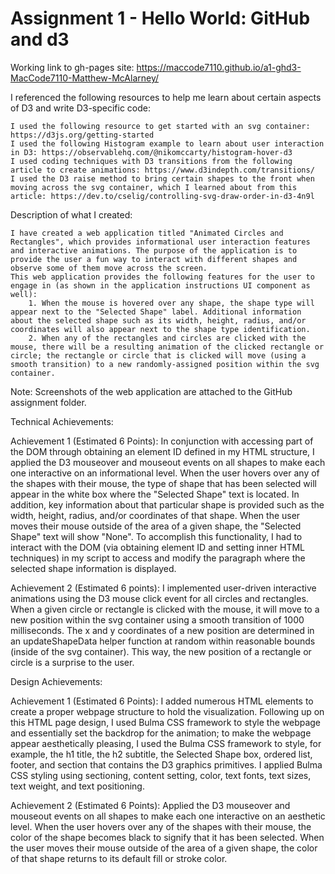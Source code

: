 Assignment 1 - Hello World: GitHub and d3  
===

Working link to gh-pages site: https://maccode7110.github.io/a1-ghd3-MacCode7110-Matthew-McAlarney/

I referenced the following resources to help me learn about certain aspects of D3 and write D3-specific code:

    I used the following resource to get started with an svg container: https://d3js.org/getting-started
    I used the following Histogram example to learn about user interaction in D3: https://observablehq.com/@nikomccarty/histogram-hover-d3
    I used coding techniques with D3 transitions from the following article to create animations: https://www.d3indepth.com/transitions/
    I used the D3 raise method to bring certain shapes to the front when moving across the svg container, which I learned about from this article: https://dev.to/cselig/controlling-svg-draw-order-in-d3-4n9l

Description of what I created:

    I have created a web application titled "Animated Circles and Rectangles", which provides informational user interaction features and interactive animations. The purpose of the application is to provide the user a fun way to interact with different shapes and observe some of them move across the screen. 
    This web application provides the following features for the user to engage in (as shown in the application instructions UI component as well):
        1. When the mouse is hovered over any shape, the shape type will appear next to the "Selected Shape" label. Additional information about the selected shape such as its width, height, radius, and/or coordinates will also appear next to the shape type identification.
        2. When any of the rectangles and circles are clicked with the mouse, there will be a resulting animation of the clicked rectangle or circle; the rectangle or circle that is clicked will move (using a smooth transition) to a new randomly-assigned position within the svg container. 

Note: Screenshots of the web application are attached to the GitHub assignment folder.

Technical Achievements:

Achievement 1 (Estimated 6 Points):
In conjunction with accessing part of the DOM through obtaining an element ID defined in my HTML structure, I applied the D3 mouseover and mouseout events on all shapes to make each one interactive on an informational level. When the user hovers over any of the shapes with their mouse, the type of shape that has been selected will appear in the white box where the "Selected Shape" text is located. In addition, key information about that particular shape is provided such as the width, height, radius, and/or coordinates of that shape. When the user moves their mouse outside of the area of a given shape, the "Selected Shape" text will show "None". To accomplish this functionality, I had to interact with the DOM (via obtaining element ID and setting inner HTML techniques) in my script to access and modify the paragraph where the selected shape information is displayed. 

Achievement 2 (Estimated 6 points):
I implemented user-driven interactive animations using the D3 mouse click event for all circles and rectangles. When a given circle or rectangle is clicked with the mouse, it will move to a new position within the svg container using a smooth transition of 1000 milliseconds. The x and y coordinates of a new position are determined in an updateShapeData helper function at random within reasonable bounds (inside of the svg container). This way, the new position of a rectangle or circle is a surprise to the user.

Design Achievements:

Achievement 1 (Estimated 6 Points): 
I added numerous HTML elements to create a proper webpage structure to hold the visualization. Following up on this HTML page design, I used Bulma CSS framework to style the webpage and essentially set the backdrop for the animation; to make the webpage appear aesthetically pleasing, I used the Bulma CSS framework to style, for example, the h1 title, the h2 subtitle, the Selected Shape box, ordered list, footer, and section that contains the D3 graphics primitives. I applied Bulma CSS styling using sectioning, content setting, color, text fonts, text sizes, text weight, and text positioning. 

Achievement 2 (Estimated 6 Points):
Applied the D3 mouseover and mouseout events on all shapes to make each one interactive on an aesthetic level. When the user hovers over any of the shapes with their mouse, the color of the shape becomes black to signify that it has been selected. When the user moves their mouse outside of the area of a given shape, the color of that shape returns to its default fill or stroke color.

